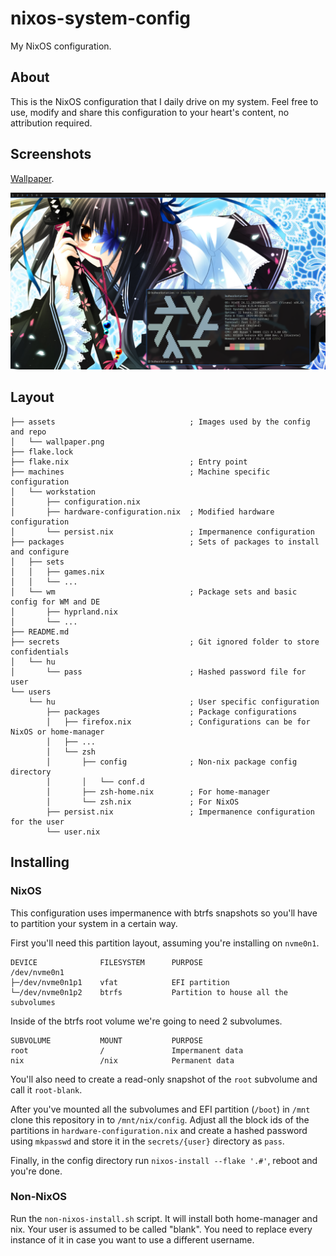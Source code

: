 # nixos-system-config
My NixOS configuration.

## About
This is the NixOS configuration that I daily drive on my system. Feel free to use,
modify and share this configuration to your heart's content, no attribution required.

## Screenshots
[Wallpaper](https://yande.re/post/show/30591).

![Screeenshot](assets/screenshot.png)

## Layout
```
├── assets                              ; Images used by the config and repo
│   └── wallpaper.png
├── flake.lock
├── flake.nix                           ; Entry point
├── machines                            ; Machine specific configuration
│   └── workstation
│       ├── configuration.nix
│       ├── hardware-configuration.nix  ; Modified hardware configuration
│       └── persist.nix                 ; Impermanence configuration
├── packages                            ; Sets of packages to install and configure
│   ├── sets
│   │   ├── games.nix
│   │   └── ...
│   └── wm                              ; Package sets and basic config for WM and DE
│       ├── hyprland.nix
│       └── ...
├── README.md
├── secrets                             ; Git ignored folder to store confidentials
│   └── hu
│       └── pass                        ; Hashed password file for user
└── users
    └── hu                              ; User specific configuration
        ├── packages                    ; Package configurations
        │   ├── firefox.nix             ; Configurations can be for NixOS or home-manager
        │   ├── ...
        │   └── zsh
        │       ├── config              ; Non-nix package config directory
        │       │   └── conf.d
        │       ├── zsh-home.nix        ; For home-manager
        │       └── zsh.nix             ; For NixOS
        ├── persist.nix                 ; Impermanence configuration for the user
        └── user.nix
```

## Installing
### NixOS
This configuration uses impermanence with btrfs snapshots so you'll have to partition
your system in a certain way.

First you'll need this partition layout, assuming you're installing on `nvme0n1`.
```
DEVICE              FILESYSTEM      PURPOSE
/dev/nvme0n1
├─/dev/nvme0n1p1    vfat            EFI partition
└─/dev/nvme0n1p2    btrfs           Partition to house all the subvolumes
```

Inside of the btrfs root volume we're going to need 2 subvolumes.
```
SUBVOLUME           MOUNT           PURPOSE
root                /               Impermanent data
nix                 /nix            Permanent data
```

You'll also need to create a read-only snapshot of the `root` subvolume
and call it `root-blank`.

After you've mounted all the subvolumes and EFI partition (`/boot`) in `/mnt`
clone this repository in to `/mnt/nix/config`. Adjust all the block ids of the partitions
in `hardware-configuration.nix` and create a hashed password using `mkpasswd` and store it
in the `secrets/{user}` directory as `pass`.  

Finally, in the config directory run `nixos-install --flake '.#'`, reboot and you're done.

### Non-NixOS
Run the `non-nixos-install.sh` script. It will install both home-manager and nix.
Your user is assumed to be called "blank". You need to replace every instance of it
in case you want to use a different username.

